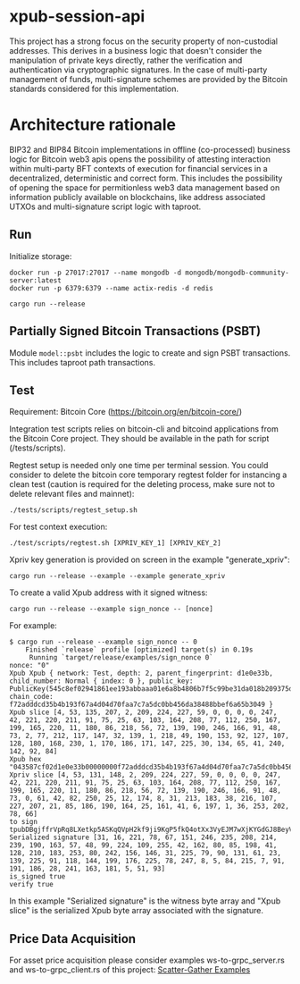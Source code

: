 # xpub-session-api

This project has a strong focus on the security property of non-custodial addresses. This derives in a business logic that doesn't consider the manipulation of private keys directly, rather the verification and authentication via cryptographic signatures. In the case of multi-party management of funds, multi-signature schemes are provided by the Bitcoin standards considered for this implementation.

# Architecture rationale

BIP32 and BIP84 Bitcoin implementations in offline (co-processed) business logic for Bitcoin web3 apis opens the possibility of attesting interaction within multi-party BFT contexts of execution for financial services in a decentralized, deterministic and correct form. This includes the possibility of opening the space for permitionless web3 data management based on information publicly available on blockchains, like address associated UTXOs and multi-signature script logic with taproot.

## Run

Initialize storage:

```console
docker run -p 27017:27017 --name mongodb -d mongodb/mongodb-community-server:latest
docker run -p 6379:6379 --name actix-redis -d redis
```

```console
cargo run --release
```

## Partially Signed Bitcoin Transactions (PSBT)

Module `model::psbt` includes the logic to create and sign PSBT transactions. This includes taproot path transactions.

## Test

Requirement: Bitcoin Core (https://bitcoin.org/en/bitcoin-core/)

Integration test scripts relies on bitcoin-cli and bitcoind applications from the Bitcoin Core project. They should be available in the path for script (/tests/scripts).

Regtest setup is needed only one time per terminal session. You could consider to delete the bitcoin core temporary regtest folder for instancing a clean test (caution is required for the deleting process, make sure not to delete relevant files and mainnet):
```console
./tests/scripts/regtest_setup.sh
```

For test context execution:
```console
./test/scripts/regtest.sh [XPRIV_KEY_1] [XPRIV_KEY_2]
```

Xpriv key generation is provided on screen in the example "generate_xpriv":

```console
cargo run --release --example --example generate_xpriv
```

To create a valid Xpub address with it signed witness:

```console
cargo run --release --example sign_nonce -- [nonce]
```

For example:
```console
$ cargo run --release --example sign_nonce -- 0
    Finished `release` profile [optimized] target(s) in 0.19s
     Running `target/release/examples/sign_nonce 0`
nonce: "0"
Xpub Xpub { network: Test, depth: 2, parent_fingerprint: d1e0e33b, child_number: Normal { index: 0 }, public_key: PublicKey(545c8ef02941861ee193abbaaa01e6a8b4806b7f5c99be31da018b209375d44de81f9b026810eac16e6fdcaa0bb13b068ecce3c338adb3a9190a2a171e5a1c9b), chain_code: f72adddcd35b4b193f67a4d04d70faa7c7a5dc0bb456da38488bbef6a65b3049 }
Xpub slice [4, 53, 135, 207, 2, 209, 224, 227, 59, 0, 0, 0, 0, 247, 42, 221, 220, 211, 91, 75, 25, 63, 103, 164, 208, 77, 112, 250, 167, 199, 165, 220, 11, 180, 86, 218, 56, 72, 139, 190, 246, 166, 91, 48, 73, 2, 77, 212, 117, 147, 32, 139, 1, 218, 49, 190, 153, 92, 127, 107, 128, 180, 168, 230, 1, 170, 186, 171, 147, 225, 30, 134, 65, 41, 240, 142, 92, 84]
Xpub hex "043587cf02d1e0e33b00000000f72adddcd35b4b193f67a4d04d70faa7c7a5dc0bb456da38488bbef6a65b3049024dd47593208b01da31be995c7f6b80b4a8e601aabaab93e11e864129f08e5c54"
Xpriv slice [4, 53, 131, 148, 2, 209, 224, 227, 59, 0, 0, 0, 0, 247, 42, 221, 220, 211, 91, 75, 25, 63, 103, 164, 208, 77, 112, 250, 167, 199, 165, 220, 11, 180, 86, 218, 56, 72, 139, 190, 246, 166, 91, 48, 73, 0, 61, 42, 82, 250, 25, 12, 174, 8, 31, 213, 183, 38, 216, 107, 227, 207, 21, 85, 186, 190, 164, 25, 161, 41, 6, 197, 1, 36, 253, 202, 78, 66]
to sign tpubDBgjffrVpRq8LXetkp5ASKqQVpH2kf9ji9KgP5fkQ4otXx3VyEJM7wXjKYGdGJ8BeyVk7vmgHji6zLtAw4dXdTpFVASuoeGdBpgGohv4Wck0
Serialized signature [31, 16, 221, 78, 67, 151, 246, 235, 208, 214, 239, 190, 163, 57, 48, 99, 224, 109, 255, 42, 162, 80, 85, 198, 41, 128, 210, 183, 253, 80, 242, 156, 146, 31, 225, 79, 90, 131, 61, 23, 139, 225, 91, 118, 144, 199, 176, 225, 78, 247, 8, 5, 84, 215, 7, 91, 191, 186, 28, 241, 163, 181, 5, 51, 93]
is_signed true
verify true
```

In this example "Serialized signature" is the witness byte array and "Xpub slice" is the serialized Xpub byte array associated with the signature.

## Price Data Acquisition

For asset price acquisition please consider examples ws-to-grpc_server.rs and ws-to-grpc_client.rs of this project:
[Scatter-Gather Examples](https://github.com/labormedia/scatter-gather/tree/main/examples)